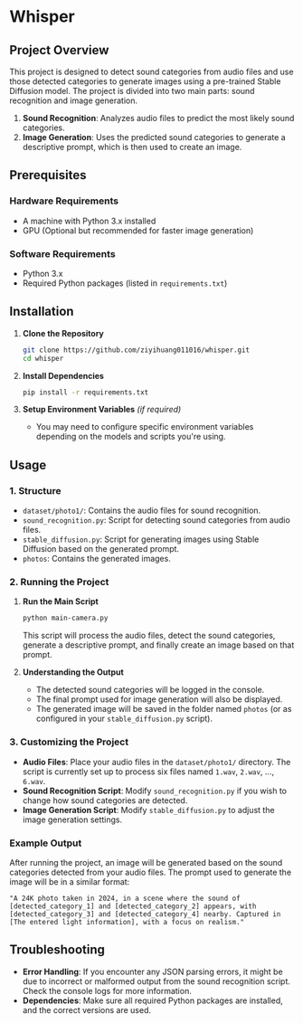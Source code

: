 # Whisper

## Project Overview

This project is designed to detect sound categories from audio files and use those detected categories to generate images using a pre-trained Stable Diffusion model. The project is divided into two main parts: sound recognition and image generation.

1. **Sound Recognition**: Analyzes audio files to predict the most likely sound categories.
2. **Image Generation**: Uses the predicted sound categories to generate a descriptive prompt, which is then used to create an image.

## Prerequisites

### Hardware Requirements
- A machine with Python 3.x installed
- GPU (Optional but recommended for faster image generation)

### Software Requirements
- Python 3.x
- Required Python packages (listed in `requirements.txt`)

## Installation

1. **Clone the Repository**
   ```bash
   git clone https://github.com/ziyihuang011016/whisper.git
   cd whisper
   ```

2. **Install Dependencies**
   ```bash
   pip install -r requirements.txt
   ```

3. **Setup Environment Variables** *(if required)*
   - You may need to configure specific environment variables depending on the models and scripts you're using.

## Usage

### 1. Structure

- `dataset/photo1/`: Contains the audio files for sound recognition.
- `sound_recognition.py`: Script for detecting sound categories from audio files.
- `stable_diffusion.py`: Script for generating images using Stable Diffusion based on the generated prompt.
- `photos`: Contains the generated images.

### 2. Running the Project

1. **Run the Main Script**
   ```bash
   python main-camera.py
   ```
   This script will process the audio files, detect the sound categories, generate a descriptive prompt, and finally create an image based on that prompt.

2. **Understanding the Output**
   - The detected sound categories will be logged in the console.
   - The final prompt used for image generation will also be displayed.
   - The generated image will be saved in the folder named `photos` (or as configured in your `stable_diffusion.py` script).

### 3. Customizing the Project

- **Audio Files**: Place your audio files in the `dataset/photo1/` directory. The script is currently set up to process six files named `1.wav`, `2.wav`, ..., `6.wav`.
- **Sound Recognition Script**: Modify `sound_recognition.py` if you wish to change how sound categories are detected.
- **Image Generation Script**: Modify `stable_diffusion.py` to adjust the image generation settings.

### Example Output

After running the project, an image will be generated based on the sound categories detected from your audio files. The prompt used to generate the image will be in a similar format:

```
"A 24K photo taken in 2024, in a scene where the sound of [detected_category_1] and [detected_category_2] appears, with [detected_category_3] and [detected_category_4] nearby. Captured in [The entered light information], with a focus on realism."
```

## Troubleshooting

- **Error Handling**: If you encounter any JSON parsing errors, it might be due to incorrect or malformed output from the sound recognition script. Check the console logs for more information.
- **Dependencies**: Make sure all required Python packages are installed, and the correct versions are used.

